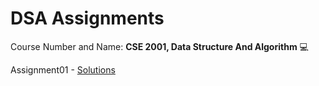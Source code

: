 # DSA Assignments

Course Number and Name: **CSE 2001, Data Structure And Algorithm** 💻

Assignment01 - [Solutions](https://github.com/yuvrajsingh2805/2ndSemITER/tree/main/Assignment01)
